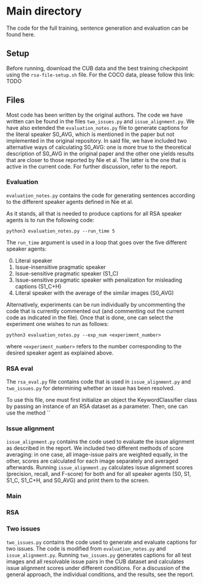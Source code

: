 # Main directory

The code for the full training, sentence generation and evaluation can be found here. 

## Setup
Before running, download the CUB  data and the best training checkpoint using the `rsa-file-setup.sh` file. For the COCO
data, please follow this link: TODO

## Files

Most code has been written by the original authors. The code we have written can be found in the files `two_issues.py` 
and `issue_alignment.py`. We have also extended the `evaluation_notes.py` file to generate captions for the literal speaker
S0_AVG, which is mentioned in the paper but not implemented in the original repository. In said file, we have included
two alternative ways of calculating S0_AVG: one is more true to the theoretical description of S0_AVG in the original 
paper and the other one yields results that are closer to those reported by Nie et al. The latter is the one that is 
active in the current code. For further discussion, refer to the report.  

### Evaluation

`evaluation_notes.py` contains the code for generating sentences according to the different speaker agents defined in Nie et 
al. 

As it stands, all that is needed to produce captions for all RSA speaker agents is to run the following code:

```shell
python3 evaluation_notes.py --run_time 5
```

The `run_time` argument is used in a loop that goes over the five different speaker agents:

0. Literal speaker
1. Issue-insensitive pragmatic speaker
2. Issue-sensitive pragmatic speaker (S1_C)
3. Issue-sensitive pragmatic speaker with penalization for misleading captions (S1_C+H)
4. Literal speaker with the average of the similar images (S0_AVG)

Alternatively, experiments can be run individually by uncommenting the code that is currently commented out (and 
commenting out the current code as indicated in the file). Once that is done, one can select the experiment one wishes 
to run as follows:

```shell
python3 evaluation_notes.py --exp_num <experiment_number>
```

where `<experiment_number>` refers to the number corresponding to the desired speaker agent as explained above.

### RSA eval

The `rsa_eval.py` file contains code that is used in `issue_alignment.py` and `two_issues.py` for determining whether 
an issue has been resolved. 

To use this file, one must first initialize an object the KeywordClassifier class by passing an instance of an 
RSA dataset as a parameter. Then, one can use the method `` 

### Issue alignment

`issue_alignment.py` contains the code used to evaluate the issue alignment as described in the report. We included two different methods of score averaging: in one case, all image-issue pairs are weighted equally, in the other, scores are calculated for each image separately and averaged afterwards. Running `issue_alignment.py` calculates issue alignment scores (precision, recall, and F-score) for both and for all speaker agents (S0, S1, S1_C, S1_C+H, and S0_AVG) and print them to the screen.

### Main

### RSA

### Two issues

`two_issues.py` contains the code used to generate and evaluate captions for two issues. The code is modified from `evaluation_notes.py` and `issue_alignment.py`. Running `two_issues.py` generates captions for all test images and all resolvable issue pairs in the CUB dataset and calculates issue alignment scores under different conditions. For a discussion of the general approach, the individual conditions, and the results, see the report.
